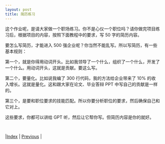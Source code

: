 ```yaml
---
layout: post
title: 简历练习
---
```


这个作业呢，是请大家做一个职场练习。你不是心仪一个职位吗？请你做完项目练习后，根据项目的内容，按照下面教程中的要求，写 50 字的简历内容。

要怎么写简历，才能进入 500 强企业呢？你当然不能乱写。所以写简历，有一些基本规则：

第一个，就是你得用动词开头。比如我领导了一个什么，组织了一个什么，开发了一个什么。用动词开头，这就是贡献。要这么写。

第二个，要量化。比如说我编了 300 行代码，我的方法给企业带来了 10% 的收入增长。这就是量化。这和跟大家在论文、毕业答辩 PPT 中写自己的贡献是一样的。

第三个，是要和职位要求的技能匹配。所以你要分析职位的要求，然后确保自己和它对上。

这些要求，你都可以讲给 GPT 听，然后让它帮你写。但简历内容是你的就好。

<br/>

|[Index](../) | [Previous](9-python) |
